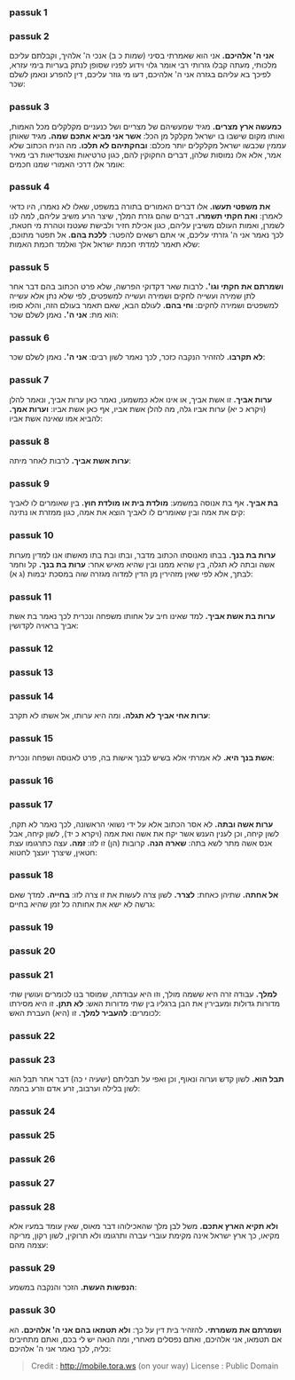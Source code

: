 
### passuk 1

### passuk 2
<b>אני ה' אלהיכם.</b> אני הוא שאמרתי בסיני (שמות כ ב) אנכי ה' אלהיך, וקבלתם עליכם מלכותי, מעתה קבלו גזרותי רבי אומר גלוי וידוע לפניו שסופן לנתק בעריות בימי עזרא, לפיכך בא עליהם בגזרה אני ה' אלהיכם, דעו מי גוזר עליכם, דין להפרע ונאמן לשלם שכר:

### passuk 3
<b>כמעשה ארץ מצרים.</b> מגיד שמעשיהם של מצריים ושל כנעניים מקלקלים מכל האמות, ואותו מקום שישבו בו ישראל מקלקל מן הכל: 
<b>אשר אני מביא אתכם שמה.</b> מגיד שאותן עממין שכבשו ישראל מקלקלים יותר מכלם: 
<b>ובחקתיהם לא תלכו.</b> מה הניח הכתוב שלא אמר, אלא אלו נמוסות שלהן, דברים החקוקין להם, כגון טרטיאות ואצטדיאות רבי מאיר אומר אלו דרכי האמורי שמנו חכמים:

### passuk 4
<b>את משפטי תעשו.</b> אלו דברים האמורים בתורה במשפט, שאלו לא נאמרו, היו כדאי לאמרן: 
<b>ואת חקתי תשמרו.</b> דברים שהם גזרת המלך, שיצר הרע משיב עליהם, למה לנו לשמרן, ואמות העולם משיבין עליהם, כגון אכילת חזיר ולבישת שעטנז וטהרת מי חטאת, לכך נאמר אני ה' גזרתי עליכם, אי אתם רשאים להפטר: 
<b>ללכת בהם.</b> אל תפטר מתוכם, שלא תאמר למדתי חכמת ישראל אלך ואלמד חכמת האמות:

### passuk 5
<b>ושמרתם את חקתי וגו'.</b> לרבות שאר דקדוקי הפרשה, שלא פרט הכתוב בהם דבר אחר לתן שמירה ועשייה לחקים ושמירה ועשייה למשפטים, לפי שלא נתן אלא עשייה למשפטים ושמירה לחקים: 
<b>וחי בהם.</b> לעולם הבא, שאם תאמר בעולם הזה, והלא סופו הוא מת: 
<b>אני ה'.</b> נאמן לשלם שכר:

### passuk 6
<b>לא תקרבו.</b> להזהיר הנקבה כזכר, לכך נאמר לשון רבים: 
<b>אני ה'.</b> נאמן לשלם שכר:

### passuk 7
<b>ערות אביך.</b> זו אשת אביך, או אינו אלא כמשמעו, נאמר כאן ערות אביך, ונאמר להלן (ויקרא כ יא) ערות אביו גלה, מה להלן אשת אביו, אף כאן אשת אביו: 
<b>וערות אמך.</b> להביא אמו שאינה אשת אביו:

### passuk 8
<b>ערות אשת אביך.</b> לרבות לאחר מיתה:

### passuk 9
<b>בת אביך.</b> אף בת אנוסה במשמע: 
<b>מולדת בית או מולדת חוץ.</b> בין שאומרים לו לאביך קים את אמה ובין שאומרים לו לאביך הוצא את אמה, כגון ממזרת או נתינה:

### passuk 10
<b>ערות בת בנך.</b> בבתו מאנוסתו הכתוב מדבר, ובתו ובת בתו מאשתו אנו למדין מערות אשה ובתה לא תגלה, בין שהיא ממנו ובין שהיא מאיש אחר: 
<b>ערות בת בנך.</b> קל וחמר לבתך, אלא לפי שאין מזהירין מן הדין למדוה מגזרה שוה במסכת יבמות (ג א):

### passuk 11
<b>ערות בת אשת אביך.</b> למד שאינו חיב על אחותו משפחה ונכרית לכך נאמר בת אשת אביך בראויה לקדושין:

### passuk 12

### passuk 13

### passuk 14
<b>ערות אחי אביך לא תגלה.</b> ומה היא ערותו, אל אשתו לא תקרב:

### passuk 15
<b>אשת בנך היא.</b> לא אמרתי אלא בשיש לבנך אישות בה, פרט לאנוסה ושפחה ונכרית:

### passuk 16

### passuk 17
<b>ערות אשה ובתה.</b> לא אסר הכתוב אלא על ידי נשואי הראשונה, לכך נאמר לא תקח, לשון קיחה, וכן לענין הענש אשר יקח את אשה ואת אמה (ויקרא כ יד), לשון קיחה, אבל אנס אשה מתר לשא בתה: 
<b>שארה הנה.</b> קרובות (הן) זו לזו: 
<b>זמה.</b> עצה כתרגומו עצת חטאין, שיצרך יועצך לחטוא:

### passuk 18
<b>אל אחתה.</b> שתיהן כאחת: 
<b>לצרר.</b> לשון צרה לעשות את זו צרה לזו: 
<b>בחייה.</b> למדך שאם גרשה לא ישא את אחותה כל זמן שהיא בחיים:

### passuk 19

### passuk 20

### passuk 21
<b>למלך.</b> עבודה זרה היא ששמה מולך, וזו היא עבודתה, שמוסר בנו לכומרים ועושין שתי מדורות גדולות ומעבירין את הבן ברגליו בין שתי מדורות האש: 
<b>לא תתן.</b> זו היא מסירתו לכומרים: 
<b>להעביר למלך.</b> זו (היא) העברת האש:

### passuk 22

### passuk 23
<b>תבל הוא.</b> לשון קדש וערוה ונאוף, וכן ואפי על תבליתם (ישעיה י כה) דבר אחר תבל הוא לשון בלילה וערבוב, זרע אדם וזרע בהמה:

### passuk 24

### passuk 25

### passuk 26

### passuk 27

### passuk 28
<b>ולא תקיא הארץ אתכם.</b> משל לבן מלך שהאכילוהו דבר מאוס, שאין עומד במעיו אלא מקיאו, כך ארץ ישראל אינה מקימת עוברי עברה ותרגומו ולא תרוקין, לשון רקון, מריקה עצמה מהם:

### passuk 29
<b>הנפשות העשת.</b> הזכר והנקבה במשמע:

### passuk 30
<b>ושמרתם את משמרתי.</b> להזהיר בית דין על כך: 
<b>ולא תטמאו בהם אני ה' אלהיכם.</b> הא אם תטמאו, אני אלהיכם, ואתם נפסלים מאחרי, ומה הנאה יש לי בכם, ואתם מתחיבים כליה, לכך נאמר אני ה' אלהיכם:

>Credit : http://mobile.tora.ws (on your way)
>License : Public Domain
